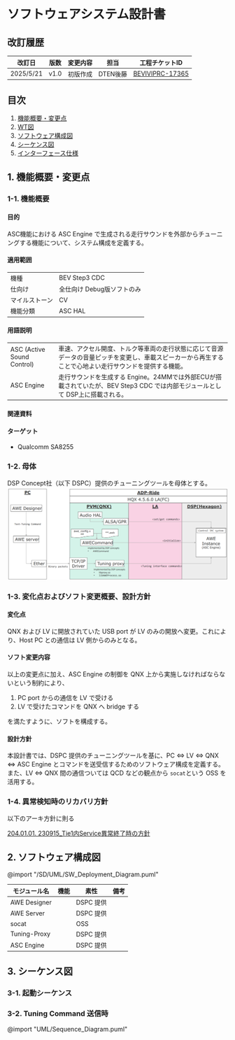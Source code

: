 # ソフトウェアシステム設計書

## 改訂履歴
| 改訂日 | 版数 | 変更内容 | 担当 | 工程チケットID |
|-|-|-|-|-|
| 2025/5/21 | v1.0 | 初版作成 | DTEN後藤 | [BEVIVIPRC-17365](https://jira.geniie.net/browse/BEVIVIPRC-17370)

## 目次
1. [機能概要・変更点](#1-機能概要変更点)
1. [WT図](#2-wt図)
1. [ソフトウェア構成図](#3-ソフトウェア構成図)
1. [シーケンス図](#4-シーケンス図)
1. [インターフェース仕様](#5-インターフェース仕様)


## 1. 機能概要・変更点

### 1-1. 機能概要
#### 目的
ASC機能における ASC Engine で生成される走行サウンドを外部からチューニングする機能について、システム構成を定義する。

#### 適用範囲

<table>
    <tr>
        <td>機種</td>
        <td>BEV Step3 CDC</td>
    </tr>
    <tr>
        <td>仕向け</td>
        <td>全仕向け Debug版ソフトのみ</td>
    </tr>
    <tr>
        <td>マイルストーン</td>
        <td>CV</td>
    </tr>
    <tr>
        <td>機能分類</td>
        <td>ASC HAL</td>
    </tr>
</table>

#### 用語説明

<table>
    <tr>
        <td>ASC (Active Sound Control)</td>
        <td>車速、アクセル開度、トルク等車両の走行状態に応じて音源データの音量ピッチを変更し、車載スピーカーから再生することで心地よい走行サウンドを提供する機能。</td>
    </tr>
    <tr>
        <td>ASC Engine</td>
        <td>走行サウンドを生成する Engine。24MMでは外部ECUが搭載されていたが、BEV Step3 CDC では内部モジュールとして DSP上に搭載される。</td>
    </tr>
</table>


#### 関連資料

#### ターゲット
- Qualcomm SA8255


### 1-2. 母体
DSP Concept社（以下 DSPC）提供のチューニングツールを母体とする。
![base-soft.png](images/base-soft.png)

### 1-3. 変化点およびソフト変更概要、設計方針
#### 変化点
QNX および LV に開放されていた USB port が LV のみの開放へ変更。これにより、Host PC との通信は LV 側からのみとなる。

#### ソフト変更内容
以上の変更点に加え、ASC Engine の制御を QNX 上から実施しなければならないという制約により、

 1. PC port からの通信を LV で受ける
 2. LV で受けたコマンドを QNX へ bridge する

を満たすように、ソフトを構成する。

#### 設計方針
本設計書では、DSPC 提供のチューニングツールを基に、PC ⇔ LV ⇔ QNX ⇔ ASC Engine とコマンドを送受信するためのソフトウェア構成を定義する。また、LV ⇔ QNX 間の通信ついては QCD などの観点から `socat`という OSS を活用する。


### 1-4. 異常検知時のリカバリ方針
以下のアーキ方針に則る

[204.01.01. 230915_Tie1内Service異常終了時の方針](https://wiki.geniie.net/pages/viewpage.action?pageId=1115850958)

## 2. ソフトウェア構成図

@import "/SD/UML/SW_Deployment_Diagram.puml"

|モジュール名| 機能 | 素性 | 備考 |
|-|-|-|-|
|AWE Designer||DSPC 提供
|AWE Server||DSPC 提供|
|socat||OSS
|Tuning-Proxy||DSPC 提供
|ASC Engine||DSPC 提供

## 3. シーケンス図
### 3-1. 起動シーケンス

### 3-2. Tuning Command 送信時
@import "UML/Sequence_Diagram.puml"

